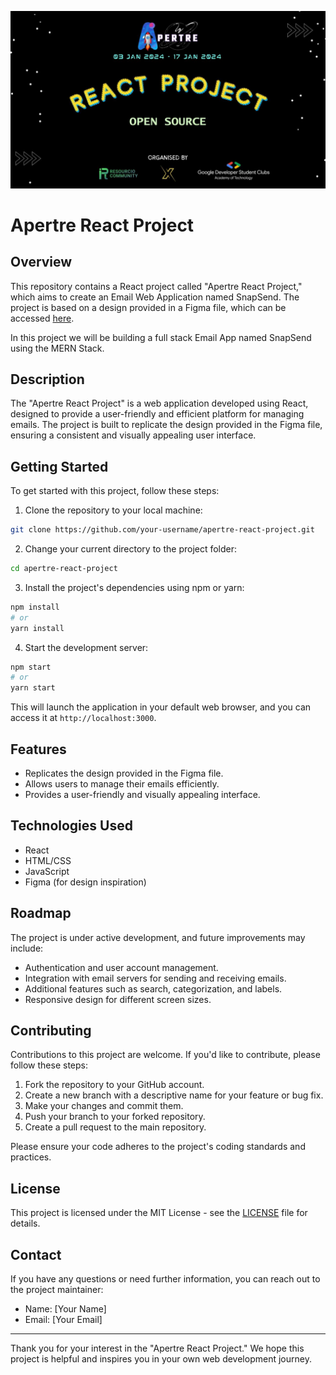 ![logo](./assets/logo.jpeg)

# Apertre React Project

## Overview

This repository contains a React project called "Apertre React Project," which aims to create an Email Web Application named SnapSend. The project is based on a design provided in a Figma file, which can be accessed [here](https://www.figma.com/file/0hCMozlOme5gQibhakvTn3/SnapSend?type=design&node-id=3%3A573&mode=design&t=BtBkNAbYaVuZn1YK-1).

In this project we will be building a full stack Email App named SnapSend using the MERN Stack.

## Description

The "Apertre React Project" is a web application developed using React, designed to provide a user-friendly and efficient platform for managing emails. The project is built to replicate the design provided in the Figma file, ensuring a consistent and visually appealing user interface.

## Getting Started

To get started with this project, follow these steps:

1. Clone the repository to your local machine:

```bash
git clone https://github.com/your-username/apertre-react-project.git
```

2. Change your current directory to the project folder:

```bash
cd apertre-react-project
```

3. Install the project's dependencies using npm or yarn:

```bash
npm install
# or
yarn install
```

4. Start the development server:

```bash
npm start
# or
yarn start
```

This will launch the application in your default web browser, and you can access it at `http://localhost:3000`.

## Features

- Replicates the design provided in the Figma file.
- Allows users to manage their emails efficiently.
- Provides a user-friendly and visually appealing interface.

## Technologies Used

- React
- HTML/CSS
- JavaScript
- Figma (for design inspiration)

## Roadmap

The project is under active development, and future improvements may include:

- Authentication and user account management.
- Integration with email servers for sending and receiving emails.
- Additional features such as search, categorization, and labels.
- Responsive design for different screen sizes.

## Contributing

Contributions to this project are welcome. If you'd like to contribute, please follow these steps:

1. Fork the repository to your GitHub account.
2. Create a new branch with a descriptive name for your feature or bug fix.
3. Make your changes and commit them.
4. Push your branch to your forked repository.
5. Create a pull request to the main repository.

Please ensure your code adheres to the project's coding standards and practices.

## License

This project is licensed under the MIT License - see the [LICENSE](LICENSE) file for details.

## Contact

If you have any questions or need further information, you can reach out to the project maintainer:

- Name: [Your Name]
- Email: [Your Email]

---

Thank you for your interest in the "Apertre React Project." We hope this project is helpful and inspires you in your own web development journey.
